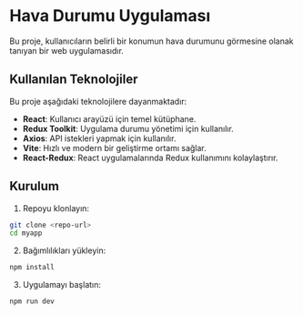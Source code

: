 # Hava Durumu Uygulaması

Bu proje, kullanıcıların belirli bir konumun hava durumunu görmesine olanak tanıyan bir web uygulamasıdır.

## Kullanılan Teknolojiler

Bu proje aşağıdaki teknolojilere dayanmaktadır:

- **React**: Kullanıcı arayüzü için temel kütüphane.
- **Redux Toolkit**: Uygulama durumu yönetimi için kullanılır.
- **Axios**: API istekleri yapmak için kullanılır.
- **Vite**: Hızlı ve modern bir geliştirme ortamı sağlar.
- **React-Redux**: React uygulamalarında Redux kullanımını kolaylaştırır.

## Kurulum

1. Repoyu klonlayın:

```bash
git clone <repo-url>
cd myapp
```

2. Bağımlılıkları yükleyin:

```bash
npm install
```

3. Uygulamayı başlatın:

```bash
npm run dev
```
